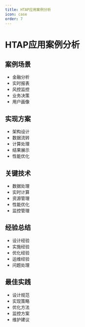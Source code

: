 ```yaml
---
title: HTAP应用案例分析
icon: case
order: 7
---
```


# HTAP应用案例分析

## 案例场景
- 金融分析
- 实时报表
- 风控监控
- 业务决策
- 用户画像

## 实现方案
- 架构设计
- 数据流转
- 计算处理
- 结果展示
- 性能优化

## 关键技术
- 数据处理
- 实时计算
- 资源管理
- 性能优化
- 监控管理

## 经验总结
- 设计经验
- 实施经验
- 优化经验
- 运维经验
- 问题处理

## 最佳实践
- 设计规范
- 实现策略
- 优化方法
- 监控方案
- 维护建议
